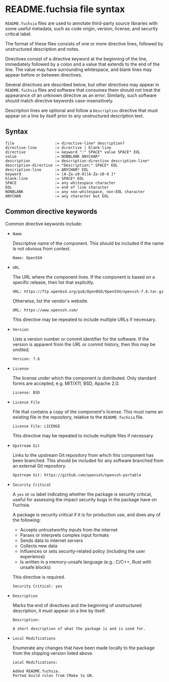 # README.fuchsia file syntax

`README.fuchsia` files are used to annotate third-party source libraries
with some useful metadata, such as code origin, version, license, and security
critical label.

The format of these files consists of one or more directive lines,
followed by unstructured description and notes.

Directives consist of a directive keyword at the beginning of the line,
immediately followed by a colon and a value that extends to the end of
the line. The value may have surrounding whitespace, and blank lines may
appear before or between directives.

Several directives are described below, but other directives may appear
in `README.fuchsia` files and software that consumes them should not
treat the appearance of an unknown directive as an error. Similarly,
such software should match directive keywords case-insensitively.

Description lines are optional and follow a `Description` directive
that must appear on a line by itself prior to any unstructured
description text.

## Syntax

```
file                  := directive-line* description?
directive-line        := directive | blank-line
directive             := keyword ":" SPACE* value SPACE* EOL
value                 := NONBLANK ANYCHAR*
description           := description-directive description-line*
description-directive := "Description:" SPACE* EOL
description-line      := ANYCHAR* EOL
keyword               := [A-Za-z0-9][A-Za-z0-9 ]*
blank-line            := SPACE* EOL
SPACE                 := any whitespace character
EOL                   := end of line character
NONBLANK              := any non-whitespace, non-EOL character
ANYCHAR               := any character but EOL
```

## Common directive keywords

Common directive keywords include:

* `Name`

  Descriptive name of the component. This should be included if the name
  is not obvious from context.

  ```
  Name: OpenSSH
  ```

* `URL`

  The URL where the component lives. If the component is based on a
  specific release, then list that explicitly.

  ```
  URL: https://ftp.openbsd.org/pub/OpenBSD/OpenSSH/openssh-7.6.tar.gz
  ```

  Otherwise, list the vendor's website.

  ```
  URL: https://www.openssh.com/
  ```

  This directive may be repeated to include multiple URLs if necessary.

* `Version`

  Lists a version number or commit identifier for the software. If the
  version is apparent from the *URL* or commit history, then this may be
  omitted.

  ```
  Version: 7.6
  ```

* `License`

  The license under which the component is distributed. Only standard forms
  are accepted, e.g. MIT/X11, BSD, Apache 2.0.

  ```
  License: BSD
  ```

* `License File`

  File that contains a copy of the component's license. This must name
  an existing file in the repository, relative to the `README.fuchsia`
  file.

  ```
  License File: LICENSE
  ```

  This directive may be repeated to include multiple files if necessary.

* `Upstream Git`

  Links to the upstream Git repository from which this component has
  been branched. This should be included for any software branched from
  an external Git repository.

  ```
  Upstream Git: https://github.com/openssh/openssh-portable
  ```

* `Security Critical`

  A `yes` or `no` label indicating whether the package is security critical,
  useful for assessing the impact security bugs in the package have on Fuchsia.

  A package is security critical if it is for production use, and does any of
  the following:

    * Accepts untrustworthy inputs from the internet
    * Parses or interprets complex input formats
    * Sends data to internet servers
    * Collects new data
    * Influences or sets security-related policy (including the user experience)
    * Is written in a memory-unsafe language (e.g.: C/C++, Rust with unsafe
      blocks)

  This directive is required.

  ```
  Security Critical: yes
  ```


* `Description`

  Marks the end of directives and the beginning of unstructured
  description, it must appear on a line by itself.

  ```
  Description:

  A short description of what the package is and is used for.
  ```

* `Local Modifications`

  Enumerate any changes that have been made locally to the package from the
  shipping version listed above.

  ```
  Local Modifications:

  Added README.fuchsia.
  Ported build rules from CMake to GN.
  ```
